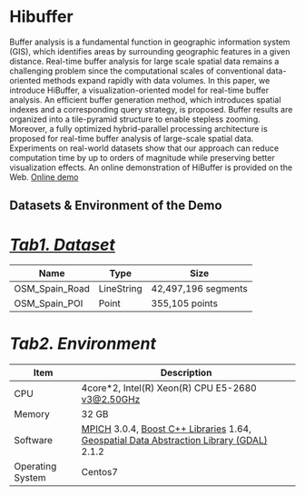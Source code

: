 # Hibuffer
Buffer analysis is a fundamental function in geographic information system (GIS), which identifies areas by
surrounding geographic features in a given distance. Real-time buffer analysis for large scale spatial data remains a challenging problem since the computational scales of conventional data-oriented methods expand rapidly with data volumes. In this paper, we introduce HiBuffer, a visualization-oriented model for
real-time buffer analysis. An efficient buffer generation method, which introduces spatial indexes and a corresponding query strategy, is proposed. Buffer results are organized into a tile-pyramid structure to enable stepless zooming. Moreover, a fully optimized hybrid-parallel processing architecture is proposed for real-time buffer analysis of large-scale spatial data. Experiments on real-world datasets show that our approach can reduce computation time by up to orders of magnitude while preserving better visualization effects. An online demonstration of HiBuffer is provided on the Web. [Online demo](http://www.higis.org.cn:8080/hibuffer/)



## Datasets & Environment of the Demo 

***[Tab1. Dataset](https://download.geofabrik.de/europe/spain-latest.osm.pbf)***
=======
| Name           | Type       | Size                |
| -------------- | ---------- | ------------------- |
| OSM_Spain_Road | LineString | 42,497,196 segments |
| OSM_Spain_POI  | Point      | 355,105 points      |


***Tab2.  Environment***
=======

| Item             | Description                                                  |
| ---------------- | ------------------------------------------------------------ |
| CPU              | 4core*2, Intel(R) Xeon(R) CPU E5-2680 v3@2.50GHz             |
| Memory           | 32 GB                                                        |
| Software         | [MPICH](http://www.mpich.org/) 3.0.4, [Boost C++ Libraries](https://www.boost.org/) 1.64, [Geospatial Data Abstraction Library (GDAL)](http://www.gdal.org/) 2.1.2 |
| Operating System | Centos7                                                      |

